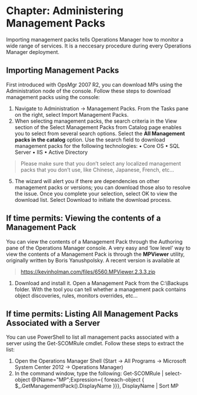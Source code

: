 # Chapter: Administering Management Packs
Importing management packs tells Operations Manager how to monitor a wide range of services. It is a neccesary procedure during every Operations Manager deployment.

## Importing Management Packs
First introduced with OpsMgr 2007 R2, you can download MPs using the Administration node of the console. Follow these steps to download management packs using the console:
1. Navigate to Administration -> Management Packs. From the Tasks pane on the right, select Import Management Packs.
2. When selecting management packs, the search criteria in the View section of the Select Management Packs from Catalog page enables you to select from several search options. Select the **All Management packs in the catalog** option. Use the search field to download management packs for the following technologies:
•	Core OS
•	SQL Server
•	IIS
•	Active Directory
> Please make sure that you don’t select any localized management packs that you don’t use, like Chinese, Japanese, French, etc…
5. The wizard will alert you if there are dependencies on other management packs or versions; you can download those also to resolve the issue. Once you complete your selection, select OK to view the download list. Select Download to initiate the download process.

## If time permits: Viewing the contents of a Management Pack
You can view the contents of a Management Pack through the Authoring pane of the Operations Manager console. A very easy and ‘low level’ way to view the contents of a Management Pack is through the **MPViewer** utility, originally written by Boris Yanushpolsky. A recent version is available at
> https://kevinholman.com/files/6560.MPViewer.2.3.3.zip
1. Download and install it. Open a Management Pack from the C:\Backups folder. With the tool you can tell whether a management pack contains object discoveries, rules, monitors overrides, etc…

## If time permits: Listing All Management Packs Associated with a Server
You can use PowerShell to list all management packs associated with a server using the Get-SCOMRule cmdlet. Follow these steps to extract the list:
1. Open the Operations Manager Shell (Start -> All Programs -> Microsoft System Center 2012 -> Operations Manager)
2. In the command window, type the following:
Get-SCOMRule | select-object @{Name="MP";Expression={ foreach-object  { $_.GetManagementPack().DisplayName }}}, DisplayName | Sort MP
